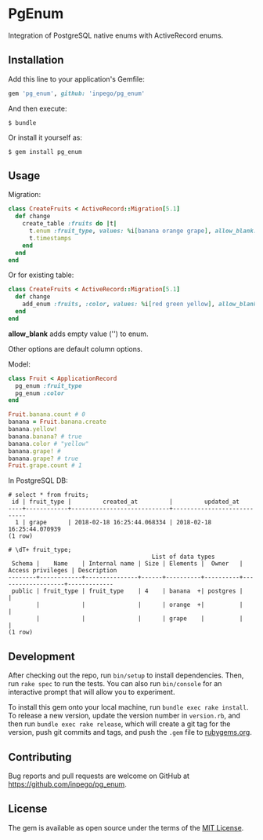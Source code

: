 # PgEnum

Integration of PostgreSQL native enums with ActiveRecord enums.

## Installation

Add this line to your application's Gemfile:

```ruby
gem 'pg_enum', github: 'inpego/pg_enum'
```

And then execute:

    $ bundle

Or install it yourself as:

    $ gem install pg_enum

## Usage

Migration:

```ruby
class CreateFruits < ActiveRecord::Migration[5.1]
  def change
    create_table :fruits do |t|
      t.enum :fruit_type, values: %i[banana orange grape], allow_blank: true
      t.timestamps
    end
  end
end
```

Or for existing table:

```ruby
class CreateFruits < ActiveRecord::Migration[5.1]
  def change
    add_enum :fruits, :color, values: %i[red green yellow], allow_blank: true
  end
end
```

**allow_blank** adds empty value ('') to enum.

Other options are default column options.

Model:

```ruby
class Fruit < ApplicationRecord
  pg_enum :fruit_type
  pg_enum :color
end
```

```ruby
Fruit.banana.count # 0
banana = Fruit.banana.create
banana.yellow!
banana.banana? # true
banana.color # "yellow"
banana.grape! #
banana.grape? # true
Fruit.grape.count # 1
```

In PostgreSQL DB:
```
# select * from fruits;
 id | fruit_type |         created_at         |         updated_at         
----+------------+----------------------------+----------------------------
  1 | grape      | 2018-02-18 16:25:44.068334 | 2018-02-18 16:25:44.070939
(1 row)

# \dT+ fruit_type;
                                         List of data types
 Schema |    Name    | Internal name | Size | Elements |  Owner   | Access privileges | Description 
--------+------------+---------------+------+----------+----------+-------------------+-------------
 public | fruit_type | fruit_type    | 4    | banana  +| postgres |                   | 
        |            |               |      | orange  +|          |                   | 
        |            |               |      | grape    |          |                   | 
(1 row)

```

## Development

After checking out the repo, run `bin/setup` to install dependencies. Then, run `rake spec` to run the tests. You can also run `bin/console` for an interactive prompt that will allow you to experiment.

To install this gem onto your local machine, run `bundle exec rake install`. To release a new version, update the version number in `version.rb`, and then run `bundle exec rake release`, which will create a git tag for the version, push git commits and tags, and push the `.gem` file to [rubygems.org](https://rubygems.org).

## Contributing

Bug reports and pull requests are welcome on GitHub at https://github.com/inpego/pg_enum.

## License

The gem is available as open source under the terms of the [MIT License](https://opensource.org/licenses/MIT).
